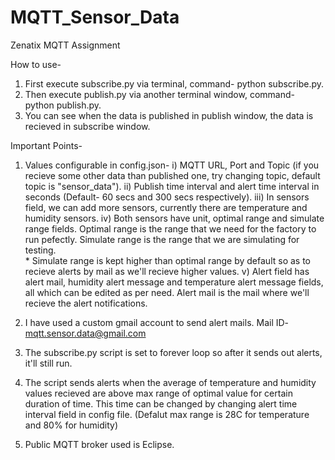 # MQTT_Sensor_Data
Zenatix MQTT Assignment

How to use-
  1) First execute subscribe.py via terminal, command- python subscribe.py.
  2) Then execute publish.py via another terminal window, command- python publish.py.
  3) You can see when the data is published in publish window, the data is recieved in subscribe window.

Important Points-
  1) Values configurable in config.json-
    i) MQTT URL, Port and Topic (if you recieve some other data than published one, try changing topic, default topic is "sensor_data").
    ii) Publish time interval and alert time interval in seconds (Default- 60 secs and 300 secs respectively).
    iii) In sensors field, we can add more sensors, currently there are temperature and humidity sensors.
    iv) Both sensors have unit, optimal range and simulate range fields. Optimal range is the range that we need for the factory to run pefectly. Simulate range is the range that         we are simulating for testing.     
    * Simulate range is kept higher than optimal range by default so as to recieve alerts by mail as we'll recieve higher values.
    v) Alert field has alert mail, humidity alert message and temperature alert message fields, all which can be edited as per need. Alert mail is the mail where we'll recieve the        alert notifications.
   
  2) I have used a custom gmail account to send alert mails. Mail ID- mqtt.sensor.data@gmail.com
  
  3) The subscribe.py script is set to forever loop so after it sends out alerts, it'll still run.
  
  4) The script sends alerts when the average of temperature and humidity values recieved are above max range of optimal value for certain duration of time. This time can be            changed by changing alert time interval field in config file. (Defalut max range is 28C for temperature and 80% for humidity)
  
  5) Public MQTT broker used is Eclipse.
